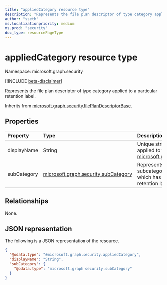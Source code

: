 ```yaml
---
title: "appliedCategory resource type"
description: "Represents the file plan descriptor of type category applied to a particular retention label."
author: "sseth"
ms.localizationpriority: medium
ms.prod: "security"
doc_type: resourcePageType
---
```


# appliedCategory resource type

Namespace: microsoft.graph.security

[!INCLUDE [beta-disclaimer](../../includes/beta-disclaimer.md)]

Represents the file plan descriptor of type category applied to a particular retention label.


Inherits from [microsoft.graph.security.filePlanDescriptorBase](../resources/security-fileplandescriptorBase.md).

## Properties
|Property|Type|Description|
|:---|:---|:---|
|displayName|String|Unique string that defines a category name applied to the label. Inherited from [microsoft.graph.security.filePlanDescriptor](../resources/security-fileplandescriptor.md).|
|subCategory|[microsoft.graph.security.subCategory](../resources/security-subcategory.md)|Represents the file plan descriptor for a subcategory under a specific category, which has been assigned to a particular retention label.|

## Relationships
None.

## JSON representation
The following is a JSON representation of the resource.
<!-- {
  "blockType": "resource",
  "@odata.type": "microsoft.graph.security.appliedCategory"
}
-->
``` json
{
  "@odata.type": "#microsoft.graph.security.appliedCategory",
  "displayName": "String",
  "subCategory": {
    "@odata.type": "microsoft.graph.security.subCategory"
  }
}
```

